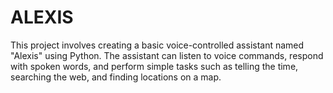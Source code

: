 # ALEXIS
This project involves creating a basic voice-controlled assistant named "Alexis" using Python. The assistant can listen to voice commands, respond with spoken words, and perform simple tasks such as telling the time, searching the web, and finding locations on a map.
